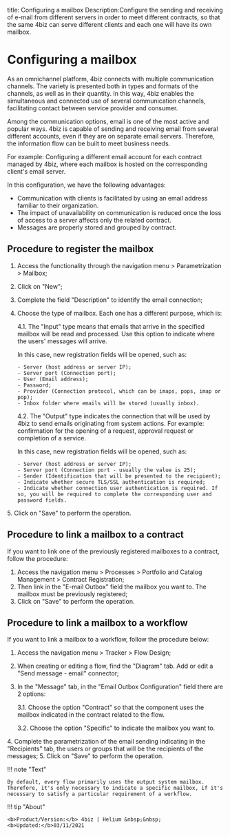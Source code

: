 title: Configuring a mailbox
Description:Configure the sending and receiving of e-mail from different servers in order to meet different contracts, so that the same 4biz can serve different clients and each one will have its own mailbox.

# Configuring a mailbox

As an omnichannel platform, 4biz connects with multiple communication channels. The variety is presented both in types and formats of the channels, as well as in their quantity. In this way, 4biz enables the simultaneous and connected use of several communication channels, facilitating contact between service provider and consumer.

Among the communication options, email is one of the most active and popular ways. 4biz is capable of sending and receiving email from several different accounts, even if they are on separate email servers. Therefore, the information flow can be built to meet business needs.

For example: Configuring a different email account for each contract managed by 4biz, where each mailbox is hosted on the corresponding client's email server.

In this configuration, we have the following advantages:
- Communication with clients is facilitated by using an email address familiar to their organization.
- The impact of unavailability on communication is reduced once the loss of access to a server affects only the related contract.
- Messages are properly stored and grouped by contract.


## Procedure to register the mailbox

1.	Access the functionality through the navigation menu > Parametrization > Mailbox;
2.	Click on "New";
3.	Complete the field "Description" to identify the email connection;
4.	Choose the type of mailbox. Each one has a different purpose, which is:
    
    4.1\. The "Input" type means that emails that arrive in the specified mailbox will be read and processed. Use this option to indicate where the users' messages will arrive. 
    
    In this case, new registration fields will be opened, such as:

        - Server (host address or server IP);
        - Server port (Connection port);
        - User (Email address);
        - Password;
        - Provider (Connection protocol, which can be imaps, pops, imap or pop);
        - Inbox folder where emails will be stored (usually inbox).

    4.2\. The "Output" type indicates the connection that will be used by 4biz to send emails originating from system actions. For example: confirmation for the opening of a request, approval request or completion of a service. 
    
    In this case, new registration fields will be opened, such as: 
       
        - Server (host address or server IP);
        - Server port (Connection port - usually the value is 25);
        - Sender (Identification that will be presented to the recipient);
        - Indicate whether secure TLS/SSL authentication is required;
        - Indicate whether connection user authentication is required. If so, you will be required to complete the corresponding user and password fields.

5\.	Click on "Save" to perform the operation.

## Procedure to link a mailbox to a contract

If you want to link one of the previously registered mailboxes to a contract, follow the procedure:

1.	Access the navigation menu > Processes > Portfolio and Catalog Management > Contract Registration;
2.	Then link in the "E-mail Outbox" field the mailbox you want to. The mailbox must be previously registered;
3.	Click on  "Save" to perform the operation.

## Procedure to link a mailbox to a workflow

If you want to link a mailbox to a workflow, follow the procedure below:

1.	Access the navigation menu > Tracker > Flow Design;
2.	When creating or editing a flow, find the "Diagram" tab. Add or edit a "Send message - email" connector;
3.	In the "Message" tab, in the "Email Outbox Configuration" field there are 2 options:

    3.1. Choose the option "Contract" so that the component uses the mailbox indicated in the contract related to the flow.
   
    3.2. Choose the option "Specific" to indicate the mailbox you want to.

4\.	Complete the parametrization of the email sending indicating in the "Recipients" tab, the users or groups that will be the recipients of the messages;
5\.	Click on "Save" to perform the operation.


!!! note "Text"
    
    By default, every flow primarily uses the output system mailbox. Therefore, it's only necessary to indicate a specific mailbox, if it's necessary to satisfy a particular requirement of a workflow.



!!! tip "About"

    <b>Product/Version:</b> 4biz | Helium &nbsp;&nbsp;
    <b>Updated:</b>03/11/2021
